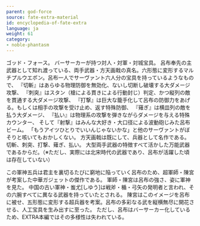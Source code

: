 ```yaml
---
parent: god-force
source: fate-extra-material
id: encyclopedia-of-fate-extra
language: ja
weight: 61
category:
- noble-phantasm
---
```


ゴッド・フォース。
バーサーカーが持つ対人・対軍・対城宝具。
呂布奉先の主武器として知れ渡っている、両手武器・方天画戟の真名。六形態に変形するマルチプルウエポン。呂布一人でサーヴァント六人分の宝具を持っているようなもので、
『切斬』はあらゆる物理防御を無効化、ないし切断し破壊する大ダメージ攻撃、
『刺突』はスタン（槍による貫きによる行動封じ）判定、かつ縦列の敵を貫通する大ダメージ攻撃、
『打撃』は巨大な籠手化して呂布の防御力をあげる。もしくは相手の攻撃を受け止め、返す特殊防御、
『薙ぎ』は横皿列の敵を払う大ダメージ、
『払い』は物理系の攻撃を弾きながらダメージを与える特殊カウンター、
そして『射撃』はみんな大好き・大口径による波動砲じみた呂布ビーム。
「もうアイツひとりでいいんじゃないかな」と他のサーヴァントがぼそりと咳いてもおかしくない。
方天画戟は既にして、兵器として名作である。
切斬、刺突、打撃、薙ぎ、払い。
大型両手武器の特徴すべて活かした万能武器であるからだ。（※ただし、実際には北宋時代の武器であり、呂布が活躍した頃は存在していない）

この軍神五兵は君主を裏切るたびに窮地に陥っていく呂布のため、超軍師・陳宮が考案した中華ガジェットの傑作である。
軍師・陳宮は呂布の強さ、姿に軍神を見た。
中国の古い軍神・蚩尤[しゆう]は戦斧・楯・弓矢の発明者と言われ、その六腕すべてに異なる武器を持っていたとされる。
陳宮はこのイメージを呂布に被せ、五形態に変形する超兵器を考案。呂布の多彩なる武を縦横無尽に開花させる、人工宝具を生み出すに至った。
ただし、呂布はバーサーカー化しているため、EXTRA本編ではその多様性は失われている。

